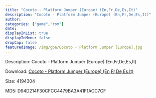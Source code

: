 ```yaml
---
title: "Cocoto - Platform Jumper (Europe) (En,Fr,De,Es,It)"
description: "Cocoto - Platform Jumper (Europe) (En,Fr,De,Es,It)"
author: 
categories: ["game","rom"]
date: 
displayInList: true
displayInMenu: false
dropCap: false
featuredImage: /img/gba/Cocoto - Platform Jumper [Europe].jpg
---
```


Description: Cocoto - Platform Jumper (Europe) (En,Fr,De,Es,It)

Download: <a style="text-decoration:underline;" href="https://mega.nz/#!OLAiVYqC!A-wkgSbgqxVQ4HyvrlGGEv8eCrCNRecTVRCrKh48DEw" target = "_blank" rel = "nofollow" > Cocoto - Platform Jumper (Europe) (En,Fr,De,Es,It)</a>

Size: 4194304

MD5: D94D214F30CFCC4479BA3A41F1ACC7CF

